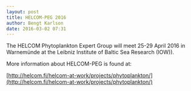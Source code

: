 ```yaml
---
layout: post
title: HELCOM-PEG 2016
author: Bengt Karlson
date: 2016-03-02 07:31
---
```


The HELCOM Phytoplankton Expert Group will meet 25-29 April 2016 in Warnemünde at the Leibniz Institute of Baltic Sea Research (IOW)).

More information about HELCOM-PEG is found at:

[http://helcom.fi/helcom-at-work/projects/phytoplankton/](http://helcom.fi/helcom-at-work/projects/phytoplankton/)